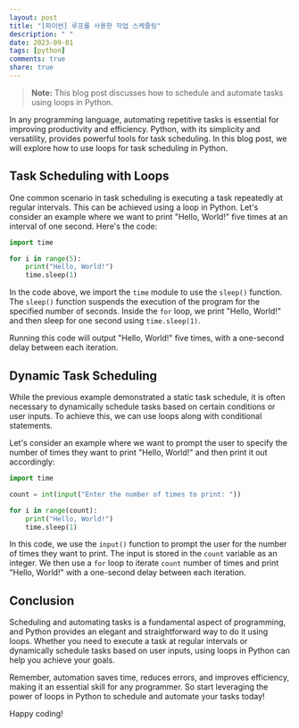 ```yaml
---
layout: post
title: "[파이썬] 루프를 사용한 작업 스케줄링"
description: " "
date: 2023-09-01
tags: [python]
comments: true
share: true
---
```


> **Note:** This blog post discusses how to schedule and automate tasks using loops in Python.

In any programming language, automating repetitive tasks is essential for improving productivity and efficiency. Python, with its simplicity and versatility, provides powerful tools for task scheduling. In this blog post, we will explore how to use loops for task scheduling in Python.

## Task Scheduling with Loops

One common scenario in task scheduling is executing a task repeatedly at regular intervals. This can be achieved using a loop in Python. Let's consider an example where we want to print "Hello, World!" five times at an interval of one second. Here's the code:

```python
import time

for i in range(5):
    print("Hello, World!")
    time.sleep(1)
```

In the code above, we import the `time` module to use the `sleep()` function. The `sleep()` function suspends the execution of the program for the specified number of seconds. Inside the `for` loop, we print "Hello, World!" and then sleep for one second using `time.sleep(1)`.

Running this code will output "Hello, World!" five times, with a one-second delay between each iteration.

## Dynamic Task Scheduling

While the previous example demonstrated a static task schedule, it is often necessary to dynamically schedule tasks based on certain conditions or user inputs. To achieve this, we can use loops along with conditional statements.

Let's consider an example where we want to prompt the user to specify the number of times they want to print "Hello, World!" and then print it out accordingly:

```python
import time

count = int(input("Enter the number of times to print: "))

for i in range(count):
    print("Hello, World!")
    time.sleep(1)
```

In this code, we use the `input()` function to prompt the user for the number of times they want to print. The input is stored in the `count` variable as an integer. We then use a `for` loop to iterate `count` number of times and print "Hello, World!" with a one-second delay between each iteration.

## Conclusion

Scheduling and automating tasks is a fundamental aspect of programming, and Python provides an elegant and straightforward way to do it using loops. Whether you need to execute a task at regular intervals or dynamically schedule tasks based on user inputs, using loops in Python can help you achieve your goals.

Remember, automation saves time, reduces errors, and improves efficiency, making it an essential skill for any programmer. So start leveraging the power of loops in Python to schedule and automate your tasks today!

Happy coding!